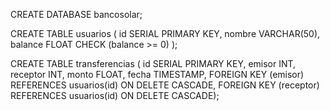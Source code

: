 CREATE DATABASE bancosolar;


CREATE TABLE usuarios (
id SERIAL PRIMARY KEY,
nombre VARCHAR(50),
balance FLOAT CHECK (balance >= 0)
);



CREATE TABLE transferencias (
id SERIAL PRIMARY KEY,
emisor INT,
receptor INT,
monto FLOAT,
fecha TIMESTAMP,
FOREIGN KEY (emisor) REFERENCES usuarios(id) ON DELETE CASCADE,
FOREIGN KEY (receptor) REFERENCES usuarios(id) ON DELETE CASCADE);
